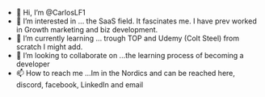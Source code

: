 - 👋 Hi, I’m @CarlosLF1
- 👀 I’m interested in ... the SaaS field. It fascinates me. I have prev worked in Growth marketing and biz development.
- 🌱 I’m currently learning ... trough TOP and Udemy (Colt Steel) from scratch I might add.
- 💞️ I’m looking to collaborate on ...the learning process of becoming a developer
- 📫 How to reach me ...Im in the Nordics and can be reached here, discord, facebook, LinkedIn and email

<!---
CarlosLF1/CarlosLF1 is a ✨ special ✨ repository because its `README.md` (this file) appears on your GitHub profile.
You can click the Preview link to take a look at your changes.
--->
